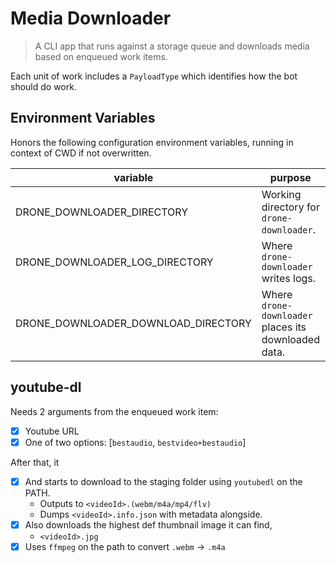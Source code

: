 # Media Downloader

> A CLI app that runs against a storage queue and downloads media based on enqueued work items.

Each unit of work includes a `PayloadType` which identifies how the bot should do work.

## Environment Variables

Honors the following configuration environment variables, running in context of CWD if not overwritten.

| variable | purpose | default |
|---|---|---|
| DRONE_DOWNLOADER_DIRECTORY | Working directory for `drone-downloader`. | `cwd` when `drone-downloader` is invoked. |
| DRONE_DOWNLOADER_LOG_DIRECTORY | Where `drone-downloader` writes logs. | `<cwd>/logs` |
| DRONE_DOWNLOADER_DOWNLOAD_DIRECTORY | Where `drone-downloader` places its downloaded data. | `<cwd>/download` |

## youtube-dl

Needs 2 arguments from the enqueued work item:

- [x] Youtube URL
- [x] One of two options: [`bestaudio`, `bestvideo+bestaudio`]

After that, it

- [x] And starts to download to the staging folder using `youtubedl` on the PATH.
   - Outputs to `<videoId>.(webm/m4a/mp4/flv)`
   - Dumps `<videoId>.info.json` with metadata alongside.
- [x] Also downloads the highest def thumbnail image it can find, 
   - `<videoId>.jpg`
- [x] Uses `ffmpeg` on the path to convert `.webm` -> `.m4a`